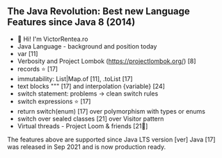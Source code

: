 ## The Java Revolution: Best new Language Features since Java 8 (2014)
- 👋 Hi! I'm VictorRentea.ro
- Java Language - background and position today
- var [11]
- Verbosity and Project Lombok (https://projectlombok.org/) [8] 
- records ⭐️ [17]
- immutability: List|Map.of [11], .toList [17]
- text blocks """ [17] and interpolation \{variable} [24]
- switch statement: problems -> clean switch rules
- switch expressions ⭐️ [17]
- return switch(enum) [17] over polymorphism with types or enums
- switch over sealed classes [21] over Visitor pattern
- Virtual threads - Project Loom & friends [21🙏]

The features above are supported since Java LTS version [ver]
Java [17] was released in Sep 2021 and is now production ready.